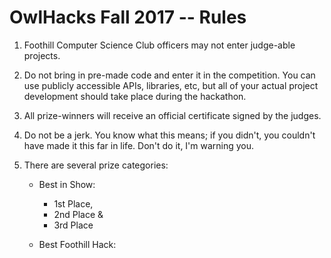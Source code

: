 # OwlHacks Fall 2017 -- Rules

1. Foothill Computer Science Club officers may not enter judge-able projects.

2. Do not bring in pre-made code and enter it in the competition.  You
   can use publicly accessible APIs, libraries, etc, but all of your
   actual project development should take place during the hackathon.

3. All prize-winners will receive an official certificate signed by the
   judges.

4. Do not be a jerk. You know what this means; if you didn't, you
   couldn't have made it this far in life. Don't do it, I'm warning you.

5. There are several prize categories:
    * Best in Show:
       * 1st Place,
       * 2nd Place &
       * 3rd Place

    * Best Foothill Hack:
